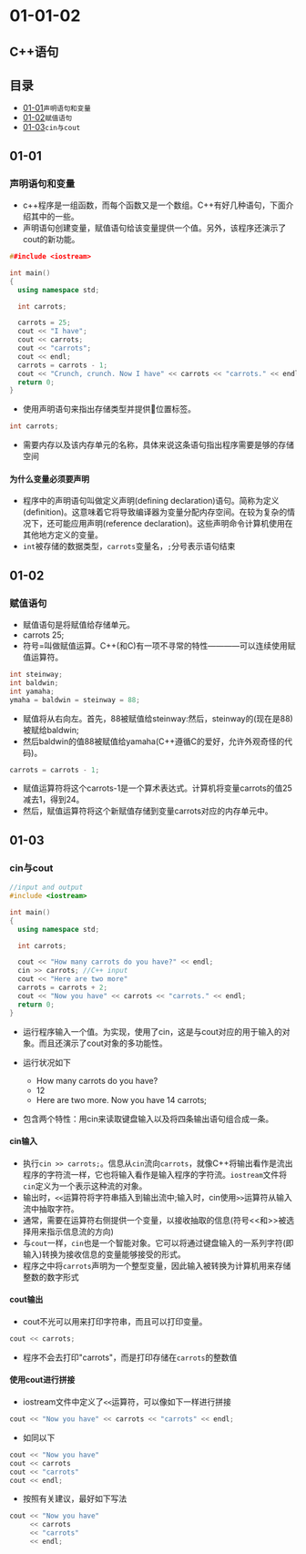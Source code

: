 # 01-01-02
## C++语句

## 目录
* [01-01](https://github.com/TYRMars/AlgorithmLearn/tree/master/CppLearn/01-01-02#01-01)`声明语句和变量`
* [01-02](https://github.com/TYRMars/AlgorithmLearn/tree/master/CppLearn/01-01-02#01-02)`赋值语句`
* [01-03](https://github.com/TYRMars/AlgorithmLearn/tree/master/CppLearn/01-01-02#01-03)`cin与cout`

## 01-01
### 声明语句和变量

* c++程序是一组函数，而每个函数又是一个数组。C++有好几种语句，下面介绍其中的一些。
* 声明语句创建变量，赋值语句给该变量提供一个值。另外，该程序还演示了cout的新功能。

```Cpp
##include <iostream>

int main()
{
  using namespace std;

  int carrots;

  carrots = 25;
  cout << "I have";
  cout << carrots;
  cout << "carrots";
  cout << endl;
  carrots = carrots - 1;
  cout << "Crunch, crunch. Now I have" << carrots << "carrots." << endl;
  return 0;
}
```

* 使用声明语句来指出存储类型并提供📍位置标签。

```Cpp
int carrots;
```

* 需要内存以及该内存单元的名称，具体来说这条语句指出程序需要是够的存储空间

#### 为什么变量必须要声明

* 程序中的声明语句叫做定义声明(defining declaration)语句。简称为定义(definition)。这意味着它将导致编译器为变量分配内存空间。在较为复杂的情况下，还可能应用声明(reference declaration)。这些声明命令计算机使用在其他地方定义的变量。
* `int`被存储的数据类型，`carrots`变量名，`;`分号表示语句结束

## 01-02
### 赋值语句

* 赋值语句是将赋值给存储单元。
* carrots 25;
* 符号=叫做赋值运算。C++(和C)有一项不寻常的特性————可以连续使用赋值运算符。

```Cpp
int steinway;
int baldwin;
int yamaha;
ymaha = baldwin = steinway = 88;
```

* 赋值将从右向左。首先，88被赋值给steinway:然后，steinway的(现在是88)被赋给baldwin;
* 然后baldwin的值88被赋值给yamaha(C++遵循C的爱好，允许外观奇怪的代码)。

```Cpp
carrots = carrots - 1;
```

* 赋值运算符将这个carrots-1是一个算术表达式。计算机将变量carrots的值25减去1，得到24。
* 然后，赋值运算符将这个新赋值存储到变量carrots对应的内存单元中。


## 01-03
### cin与cout

```Cpp
//input and output
#include <iostream>

int main()
{
  using namespace std;

  int carrots;

  cout << "How many carrots do you have?" << endl;
  cin >> carrots; //C++ input
  cout << "Here are two more"
  carrots = carrots + 2;
  cout << "Now you have" << carrots << "carrots." << endl;
  return 0;
}
```

* 运行程序输入一个值。为实现，使用了cin，这是与cout对应的用于输入的对象。而且还演示了cout对象的多功能性。
* 运行状况如下
    - How many carrots do you have?
    - 12
    - Here are two more. Now you have 14 carrots;

* 包含两个特性：用cin来读取键盘输入以及将四条输出语句组合成一条。

#### cin输入

* 执行`cin >> carrots;`。信息从`cin`流向`carrots`，就像C++将输出看作是流出程序的字符流一样，它也将输入看作是输入程序的字符流。`iostream`文件将`cin`定义为一个表示这种流的对象。
* 输出时，`<<`运算符将字符串插入到输出流中;输入时，cin使用`>>`运算符从输入流中抽取字符。
* 通常，需要在运算符右侧提供一个变量，以接收抽取的信息(符号<<和>>被选择用来指示信息流的方向)
* 与`cout`一样，`cin`也是一个智能对象。它可以将通过键盘输入的一系列字符(即输入)转换为接收信息的变量能够接受的形式。
* 程序之中将`carrots`声明为一个整型变量，因此输入被转换为计算机用来存储整数的数字形式

#### cout输出

* cout不光可以用来打印字符串，而且可以打印变量。

```Cpp
cout << carrots;
```

* 程序不会去打印"carrots"，而是打印存储在`carrots`的整数值

#### 使用cout进行拼接

* iostream文件中定义了`<<`运算符，可以像如下一样进行拼接

```Cpp
cout << "Now you have" << carrots << "carrots" << endl;
```

* 如同以下

```Cpp
cout << "Now you have"
cout << carrots
cout << "carrots"
cout << endl;
```

* 按照有关建议，最好如下写法

```Cpp
cout << "Now you have"
     << carrots
     << "carrots"
     << endl;
```
